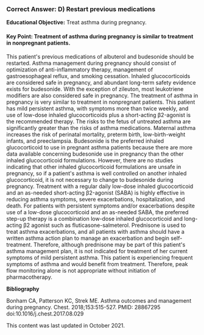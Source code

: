 
### Correct Answer: D) Restart previous medications 

**Educational Objective:** Treat asthma during pregnancy.

#### **Key Point:** Treatment of asthma during pregnancy is similar to treatment in nonpregnant patients.

This patient's previous medications of albuterol and budesonide should be restarted. Asthma management during pregnancy should consist of optimization of anti-inflammatory therapy, management of gastroesophageal reflux, and smoking cessation. Inhaled glucocorticoids are considered safe in pregnancy, and abundant long-term safety evidence exists for budesonide. With the exception of zileuton, most leukotriene modifiers are also considered safe in pregnancy. The treatment of asthma in pregnancy is very similar to treatment in nonpregnant patients. This patient has mild persistent asthma, with symptoms more than twice weekly, and use of low-dose inhaled glucocorticoids plus a short-acting β2-agonist is the recommended therapy. The risks to the fetus of untreated asthma are significantly greater than the risks of asthma medications. Maternal asthma increases the risk of perinatal mortality, preterm birth, low-birth-weight infants, and preeclampsia. Budesonide is the preferred inhaled glucocorticoid to use in pregnant asthma patients because there are more data available concerning budesonide use in pregnancy than the other inhaled glucocorticoid formulations. However, there are no studies indicating that other inhaled glucocorticoid formulations are unsafe in pregnancy, so if a patient's asthma is well controlled on another inhaled glucocorticoid, it is not necessary to change to budesonide during pregnancy.
Treatment with a regular daily low-dose inhaled glucocorticoid and an as-needed short-acting β2-agonist (SABA) is highly effective in reducing asthma symptoms, severe exacerbations, hospitalization, and death. For patients with persistent symptoms and/or exacerbations despite use of a low-dose glucocorticoid and an as-needed SABA, the preferred step-up therapy is a combination low-dose inhaled glucocorticoid and long-acting β2 agonist such as fluticasone-salmeterol.
Prednisone is used to treat asthma exacerbations, and all patients with asthma should have a written asthma action plan to manage an exacerbation and begin self-treatment. Therefore, although prednisone may be part of this patient's asthma management plan, it is not indicated for treatment of her current symptoms of mild persistent asthma.
This patient is experiencing frequent symptoms of asthma and would benefit from treatment. Therefore, peak flow monitoring alone is not appropriate without initiation of pharmacotherapy.

**Bibliography**

Bonham CA, Patterson KC, Strek ME. Asthma outcomes and management during pregnancy. Chest. 2018;153:515-527. PMID: 28867295 doi:10.1016/j.chest.2017.08.029

This content was last updated in October 2021.